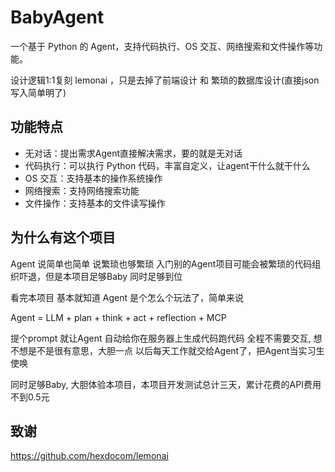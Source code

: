 # BabyAgent

一个基于 Python 的 Agent，支持代码执行、OS 交互、网络搜索和文件操作等功能。

设计逻辑1:1复刻 lemonai ，只是去掉了前端设计 和 繁琐的数据库设计(直接json写入简单明了)



## 功能特点

- 无对话：提出需求Agent直接解决需求，要的就是无对话
- 代码执行：可以执行 Python 代码，丰富自定义，让agent干什么就干什么
- OS 交互：支持基本的操作系统操作
- 网络搜索：支持网络搜索功能
- 文件操作：支持基本的文件读写操作


## 为什么有这个项目
Agent 说简单也简单  说繁琐也够繁琐 入门别的Agent项目可能会被繁琐的代码组织吓退，但是本项目足够Baby 同时足够到位

看完本项目 基本就知道 Agent 是个怎么个玩法了，简单来说


Agent = LLM + plan + think + act + reflection + MCP

提个prompt 就让Agent 自动给你在服务器上生成代码跑代码 全程不需要交互, 想不想是不是很有意思，大胆一点 以后每天工作就交给Agent了，把Agent当实习生使唤


同时足够Baby, 大胆体验本项目，本项目开发测试总计三天，累计花费的API费用不到0.5元



## 致谢
https://github.com/hexdocom/lemonai
